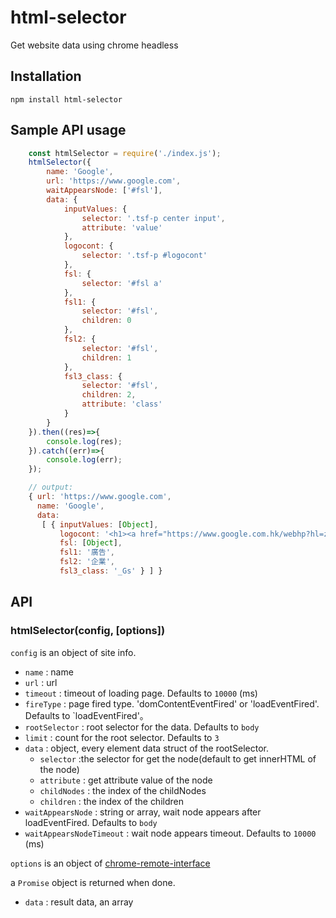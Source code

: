 # html-selector

Get website data using chrome headless

## Installation

```
npm install html-selector
```

## Sample API usage

```js
    const htmlSelector = require('./index.js');
    htmlSelector({
        name: 'Google',
        url: 'https://www.google.com',
        waitAppearsNode: ['#fsl'],
        data: {
            inputValues: { 
                selector: '.tsf-p center input',
                attribute: 'value'
            },
            logocont: {
                selector: '.tsf-p #logocont'
            },
            fsl: {
                selector: '#fsl a'
            },
            fsl1: {
                selector: '#fsl',
                children: 0
            },
            fsl2: {
                selector: '#fsl',
                children: 1
            },
            fsl3_class: {
                selector: '#fsl',
                children: 2,
                attribute: 'class'
            }
        }
    }).then((res)=>{
        console.log(res);
    }).catch((err)=>{
        console.log(err);
    });

    // output:
    { url: 'https://www.google.com',
      name: 'Google',
      data:
       [ { inputValues: [Object],
           logocont: '<h1><a href="https://www.google.com.hk/webhp?hl=zh-TW&amp;sa=X&amp;ved=0ahUKEwj9y-ytmdvUAhWIsJQKHTAmAs8QPAgD" title="Google 首頁" id="logo" data-hveid="3"><img src="/images/branding/googlelogo/2x/googlelogo_color_120x44dp.png" alt="Google" height="44" width="120" onload="google.aft&amp;&amp;google.aft(this)"></a></h1>',
           fsl: [Object],
           fsl1: '廣告',
           fsl2: '企業',
           fsl3_class: '_Gs' } ] }
```


## API

### htmlSelector(config, [options])

`config` is an object of site info.

* `name` : name
* `url` : url
* `timeout` : timeout of loading page. Defaults to `10000` (ms)
* `fireType` : page fired type. 'domContentEventFired' or 'loadEventFired'. Defaults to `loadEventFired'。
* `rootSelector` : root selector for the data. Defaults to `body`
* `limit` : count for the root selector. Defaults to `3`
* `data` : object, every element data struct of the rootSelector.
    - `selector` :the selector for get the node(default to get innerHTML of the node)
    - `attribute` : get attribute value of the node
    - `childNodes` : the index of the childNodes
    - `children` : the index of the children
* `waitAppearsNode` : string or array, wait node appears after loadEventFired. Defaults to `body`
* `waitAppearsNodeTimeout` : wait node appears timeout. Defaults to `10000` (ms)

`options` is an object of [chrome-remote-interface](https://github.com/cyrus-and/chrome-remote-interface#cdpoptions-callback)

a `Promise` object is returned when done.

* `data` : result data, an array





